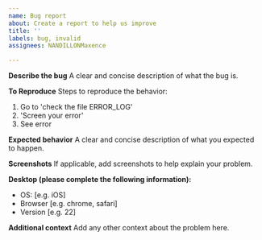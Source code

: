 ```yaml
---
name: Bug report
about: Create a report to help us improve
title: ''
labels: bug, invalid
assignees: NANDILLONMaxence

---
```


**Describe the bug**
A clear and concise description of what the bug is.

**To Reproduce**
Steps to reproduce the behavior:
1. Go to 'check the file ERROR_LOG'
2. 'Screen your error'
4. See error

**Expected behavior**
A clear and concise description of what you expected to happen.

**Screenshots**
If applicable, add screenshots to help explain your problem.

**Desktop (please complete the following information):**
 - OS: [e.g. iOS]
 - Browser [e.g. chrome, safari]
 - Version [e.g. 22]

**Additional context**
Add any other context about the problem here.
